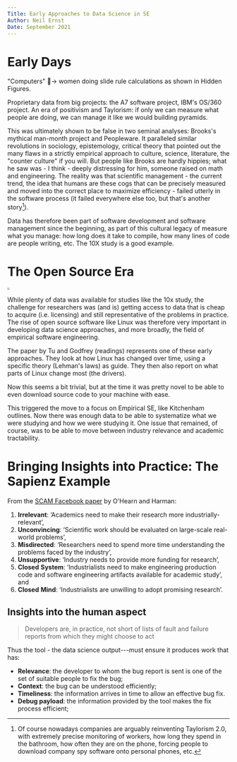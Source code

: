 ```yaml
---
Title: Early Approaches to Data Science in SE
Author: Neil Ernst
Date: September 2021
---
```


# Early Days

"Computers" → women doing slide rule calculations as shown in Hidden Figures. 

Proprietary data from big projects: the A7 software project, IBM's OS/360 project. An era of positivism and Taylorism: if only we can measure what people are doing, we can manage it like we would building pyramids.

This was ultimately shown to be false in two seminal analyses: Brooks's mythical man-month project and Peopleware. It paralleled similar revolutions in sociology, epistemology, critical theory that pointed out the many flaws in a strictly empirical approach to culture, science, literature, the "counter culture" if you will. But people like Brooks are hardly hippies; what he saw was - I think - deeply distressing for him, someone raised on math and engineering. The reality was that scientific management - the current trend, the idea that humans are these cogs that can be precisely measured and moved into the correct place to maximize efficiency - failed utterly in the software process (it failed everywhere else too, but that's another story[^AMZ]). 

Data has therefore been part of software development and software management since the beginning, as part of this cultural legacy of measure what you manage: how long does it take to compile, how many lines of code are people writing, etc. The 10X study is a good example. 

# The Open Source Era

<img src="/Users/nernst/Documents/teaching/DataScience4SE/slides/linux.png" style="zoom:33%;" />



While plenty of data was available for studies like the 10x study, the challenge for researchers was (and is) getting access to data that is cheap to acquire (i.e. licensing) and still representative of the problems in practice. The rise of open source software like Linux was therefore very important in developing data science approaches, and more broadly, the field of empirical software engineering. 

The paper by Tu and Godfrey (readings) represents one of these early approaches. They look at how Linux has changed over time, using a specific theory (Lehman's laws) as guide. They then also report on what parts of Linux change most (the drivers). 

Now this seems a bit trivial, but at the time it was pretty novel to be able to even download source code to your machine with ease. 

This triggered the move to a focus on Empirical SE, like Kitchenham outlines. Now there was enough data to be able to systematize what we were studying and how we were studying it. One issue that remained, of course, was to be able to move between industry relevance and academic tractability.

# Bringing Insights into Practice: The Sapienz Example

From the [SCAM Facebook paper](https://ieeexplore.ieee.org/stamp/stamp.jsp?tp=&arnumber=883030) by O'Hearn and Harman:

1. **Irrelevant**: ‘Academics need to make their research more industrially-relevant’, 
2. **Unconvincing**: ‘Scientific work should be evaluated on large-scale real-world problems’, 
3. **Misdirected**: ‘Researchers need to spend more time understanding the problems faced by the industry’, 
4. **Unsupportive**: ‘Industry needs to provide more funding for research’, 
5. **Closed** **System**: ‘Industrialists need to make engineering production code and software engineering artifacts available for academic study’, and 
6. **Closed** **Mind**: ‘Industrialists are unwilling to adopt promising research’.

## Insights into the human aspect

> Developers are, in practice, not short of lists of fault and failure reports from which they might choose to act

Thus the tool - the data science output---must ensure it produces work that has:

* **Relevance**: the developer to whom the bug report is sent is one of the set of suitable people to fix the bug; 
* **Context**: the bug can be understood efficiently; 
* **Timeliness**: the information arrives in time to allow an effective bug fix. 
* **Debug payload**: the information provided by the tool makes the fix process efficient;



[^AMZ]: Of course nowadays companies are arguably reinventing Taylorism 2.0, with extremely precise monitoring of workers, how long they spend in the bathroom, how often they are on the phone, forcing people to download company spy software onto personal phones, etc. 